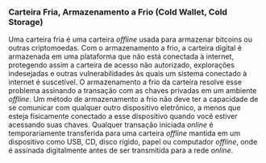 ### Carteira Fria, Armazenamento a Frio (Cold Wallet, Cold Storage)

Uma carteira fria é uma carteira _offline_ usada para armazenar bitcoins ou outras criptomoedas. Com o armazenamento a frio, a carteira digital é armazenada em uma plataforma que não está conectada à internet, protegendo assim a carteira de acesso não autorizado, explorações indesejadas e outras vulnerabilidades às quais um sistema conectado à internet é suscetível. O armazenamento a frio da carteira resolve esse problema assinando a transação com as chaves privadas em um ambiente _offline_. Um método de armazenamento a frio não deve ter a capacidade de se comunicar com qualquer outro dispositivo eletrônico, a menos que esteja fisicamente conectado a esse dispositivo quando você estiver acessando suas chaves. Qualquer transação iniciada _online_ é temporariamente transferida para uma carteira _offline_ mantida em um dispositivo como USB, CD, disco rígido, papel ou computador _offline_, onde é assinada digitalmente antes de ser transmitida para a rede _online_.
